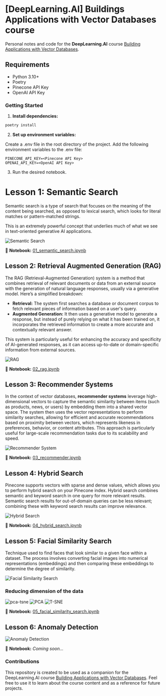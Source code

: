 # [DeepLearning.AI] Buildings Applications with Vector Databases course

Personal notes and code for the **DeepLearning.AI** course [Building Applications with Vector Databases](https://www.deeplearning.ai/short-courses/building-applications-vector-databases/).

## Requirements

* Python 3.10+
* Poetry
* Pinecone API Key
* OpenAI API Key

### Getting Started

1. **Install dependencies:**
```bash
poetry install
```

2. **Set up environment variables:**

Create a .env file in the root directory of the project.
Add the following environment variables to the .env file:
```
PINECONE_API_KEY=<Pinecone API Key>
OPENAI_API_KEY=<OpenAI API Key>
```

3. Run the desired notebook.

# Lesson 1: Semantic Search

Semantic search is a type of search that focuses on the meaning of the content being searched, as opposed to lexical search, which looks for literal matches or pattern-matched strings.

This is an extremely powerful concept that underlies much of what we see in text-oriented generative AI applications.

![Semantic Search](./images/semantic_search.png)

📝 **Notebook:** [01_semantic_search.ipynb](./notebooks/01_semantic_search.ipynb)

## Lesson 2: Retrieval Augmented Generation (RAG)

The RAG (Retrieval-Augmented Generation) system is a method that combines retrieval of relevant documents or data from an external source with the generation of natural language responses, usually via a generative model. Here’s a simplified breakdown:

* **Retrieval:** The system first searches a database or document corpus to fetch relevant pieces of information based on a user's query.
* **Augmented Generation:** It then uses a generative model to generate a response, but instead of purely relying on what it has been trained on, it incorporates the retrieved information to create a more accurate and contextually relevant answer.

This system is particularly useful for enhancing the accuracy and specificity of AI-generated responses, as it can access up-to-date or domain-specific information from external sources.

![RAG](/images/rag.png)

📝 **Notebook:** [02_rag.ipynb](./notebooks/02_rag.ipynb)

## Lesson 3: Recommender Systems

In the context of vector databases, **recommender systems** leverage high-dimensional vectors to capture the semantic similarity between items (such as products, news, or users) by embedding them into a shared vector space. The system then uses the vector representations to perform similarity searches, allowing for efficient and accurate recommendations based on proximity between vectors, which represents likeness in preferences, behavior, or content attributes. This approach is particularly useful for large-scale recommendation tasks due to its scalability and speed.

![Recommender System](/images/recommender_system.png)

📝 **Notebook:** [03_recommender.ipynb](./notebooks/03_recommender.ipynb)

## Lesson 4: Hybrid Search

Pinecone supports vectors with sparse and dense values, which allows you to perform hybrid search on your Pinecone index. Hybrid search combines semantic and keyword search in one query for more relevant results. Semantic search results for out-of-domain queries can be less relevant; combining these with keyword search results can improve relevance.

![Hybrid Search](/images/hybrid_search.png)

📝 **Notebook:** [04_hybrid_search.ipynb](./notebooks/04_hybrid_search.ipynb)

## Lesson 5: Facial Similarity Search

Technique used to find faces that look similar to a given face within a dataset. The process involves converting facial images into numerical representations (embeddings) and then comparing these embeddings to determine the degree of similarity.

![Facial Similarity Search](/images/facial_similarity_search.png)

### Reducing dimension of the data

![pca-tsne](/images/pca_tsne.png)
![PCA](/images/pca.png)
![T-SNE](/images/tsne.png)


📝 **Notebook:** [05_facial_similarity_search.ipynb](./notebooks/05_facial_similarity_search.ipynb)

## Lesson 6: Anomaly Detection

![Anomaly Detection](/images/anomaly_detection.png)


📝 **Notebook:** *Coming soon...*

### Contributions

This repository is created to be used as a companion for the DeepLearning.AI course [Building Applications with Vector Databases](https://www.deeplearning.ai/short-courses/building-applications-vector-databases/). Feel free to use it to learn about the course content and as a reference for future projects.